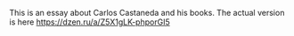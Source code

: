 This is an essay about Carlos Castaneda and his books. The actual version is here https://dzen.ru/a/Z5X1gLK-phporGI5
